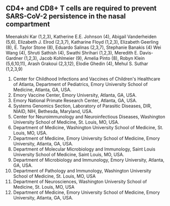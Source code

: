 ## CD4+ and CD8+ T cells are required to prevent SARS-CoV-2 persistence in the nasal compartment

Meenakshi Kar (1,2,3), Katherine E.E. Johnson (4), Abigail Vanderheiden (5,6), Elizabeth J. Elrod (2,3,7), Katharine Floyd (1,2,3), Elizabeth Geerling (8), E. Taylor Stone (8), Eduardo Salinas (2,3,7), Stephanie Banakis (4) Wei Wang (4), Shruti Sathish (4), Swathi Shrihari (1,2,3), Meredith E. Davis-Gardner (1,2,3), Jacob Kohlmeier (9), Amelia Pinto (8), Robyn Klein (5,6,10,11), Arash Grakoui (2,3,12), Elodie Ghedin (4), Mehul S. Suthar (1,2,3,9)

1. Center for Childhood Infections and Vaccines of Children's Healthcare of Atlanta, Department of Pediatrics, Emory University School of Medicine, Atlanta, GA, USA. 
2. Emory Vaccine Center, Emory University, Atlanta, GA, USA.
3. Emory National Primate Research Center, Atlanta, GA, USA.
4. Systems Genomics Section, Laboratory of Parasitic Diseases, DIR, NIAID, NIH, Bethesda, Maryland, USA.
5. Center for Neuroimmunology and Neuroinfectious Diseases, Washington University School of Medicine, St. Louis, MO, USA.
6. Department of Medicine, Washington University School of Medicine, St. Louis, MO, USA.
7. Department of Medicine, Emory University School of Medicine, Emory University, Atlanta, GA, USA.
8. Department of Molecular Microbiology and Immunology, Saint Louis University School of Medicine, Saint Louis, MO, USA.
9. Department of Microbiology and Immunology, Emory University, Atlanta, GA, USA.
10. Department of Pathology and Immunology, Washington University School of Medicine, St. Louis, MO, USA
11. Department of Neurosciences, Washington University School of Medicine, St. Louis, MO, USA
12. Department of Medicine, Emory University School of Medicine, Emory University, Atlanta, GA, USA.
